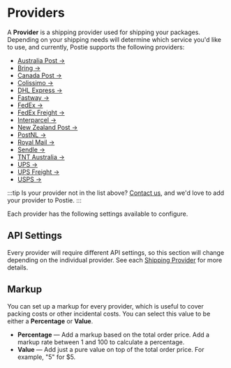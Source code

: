 # Providers
A **Provider** is a shipping provider used for shipping your packages. Depending on your shipping needs will determine which service you'd like to use, and currently, Postie supports the following providers:

- [Australia Post →](docs:shipping-providers/australia-post)
- [Bring →](docs:shipping-providers/bring)
- [Canada Post →](docs:shipping-providers/canada-post)
- [Colissimo →](docs:shipping-providers/colissimo)
- [DHL Express →](docs:shipping-providers/dhl-express)
- [Fastway →](docs:shipping-providers/fastway)
- [FedEx →](docs:shipping-providers/fed-ex)
- [FedEx Freight →](docs:shipping-providers/fed-ex-freight)
- [Interparcel →](docs:shipping-providers/interparcel)
- [New Zealand Post →](docs:shipping-providers/new-zealand-post)
- [PostNL →](docs:shipping-providers/post-nl)
- [Royal Mail →](docs:shipping-providers/royal-mail)
- [Sendle →](docs:shipping-providers/sendle)
- [TNT Australia →](docs:shipping-providers/tnt-australia)
- [UPS →](docs:shipping-providers/ups)
- [UPS Freight →](docs:shipping-providers/ups-freight)
- [USPS →](docs:shipping-providers/usps)

:::tip
Is your provider not in the list above? [Contact us](/contact), and we'd love to add your provider to Postie.
:::

Each provider has the following settings available to configure.

## API Settings
Every provider will require different API settings, so this section will change depending on the individual provider. See each [Shipping Provider](docs:shipping-providers) for more details.

## Markup
You can set up a markup for every provider, which is useful to cover packing costs or other incidental costs. You can select this value to be either a **Percentage** or **Value**.

- **Percentage** — Add a markup based on the total order price. Add a markup rate between 1 and 100 to calculate a percentage.
- **Value** — Add just a pure value on top of the total order price. For example, "5" for $5.
